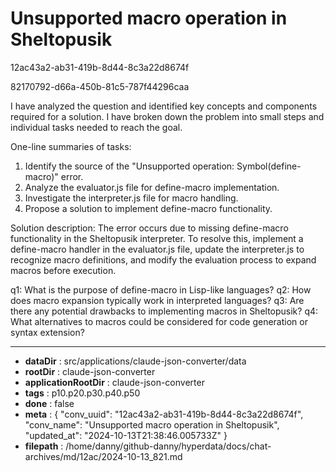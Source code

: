 # Unsupported macro operation in Sheltopusik

12ac43a2-ab31-419b-8d44-8c3a22d8674f

82170792-d66a-450b-81c5-787f44296caa

 I have analyzed the question and identified key concepts and components required for a solution. I have broken down the problem into small steps and individual tasks needed to reach the goal.

One-line summaries of tasks:
1. Identify the source of the "Unsupported operation: Symbol(define-macro)" error.
2. Analyze the evaluator.js file for define-macro implementation.
3. Investigate the interpreter.js file for macro handling.
4. Propose a solution to implement define-macro functionality.

Solution description:
The error occurs due to missing define-macro functionality in the Sheltopusik interpreter. To resolve this, implement a define-macro handler in the evaluator.js file, update the interpreter.js to recognize macro definitions, and modify the evaluation process to expand macros before execution.

q1: What is the purpose of define-macro in Lisp-like languages?
q2: How does macro expansion typically work in interpreted languages?
q3: Are there any potential drawbacks to implementing macros in Sheltopusik?
q4: What alternatives to macros could be considered for code generation or syntax extension?

---

* **dataDir** : src/applications/claude-json-converter/data
* **rootDir** : claude-json-converter
* **applicationRootDir** : claude-json-converter
* **tags** : p10.p20.p30.p40.p50
* **done** : false
* **meta** : {
  "conv_uuid": "12ac43a2-ab31-419b-8d44-8c3a22d8674f",
  "conv_name": "Unsupported macro operation in Sheltopusik",
  "updated_at": "2024-10-13T21:38:46.005733Z"
}
* **filepath** : /home/danny/github-danny/hyperdata/docs/chat-archives/md/12ac/2024-10-13_821.md